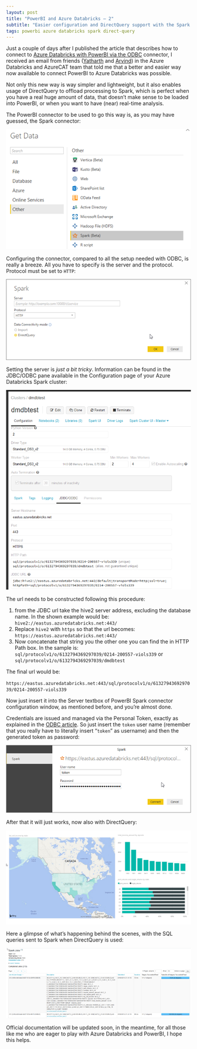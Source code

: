 ```yaml
---
layout: post
title: "PowerBI and Azure Databricks — 2"
subtitle: "Easier configuration and DirectQuery support with the Spark Connector"
tags: powerbi azure databricks spark direct-query
---
```


Just a couple of days after I published the article that describes how to connect to [Azure Databricks with PowerBI via the ODBC](https://medium.com/@mauridb/powerbi-and-azure-databricks-193e3dc567a) connector, I received an email from friends ([Yatharth](https://www.linkedin.com/in/yatharth) and [Arvind](https://www.linkedin.com/in/arvindsh)) in the Azure Databricks and AzureCAT team that told me that a better and easier way now available to connect PowerBI to Azure Databricks was possible.

Not only this new way is way simpler and lightweight, but it also enables usage of DirectQuery to offload processing to Spark, which is perfect when you have a real huge amount of data, that doesn’t make sense to be loaded into PowerBI, or when you want to have (near) real-time analysis.

The PowerBI connector to be used to go this way is, as you may have guessed, the Spark connector:

![](/public/images/2018-02-14/image-01.png)

Configuring the connector, compared to all the setup needed with ODBC, is really a breeze. All you have to specify is the server and the protocol. Protocol must be set to `HTTP`:

![](/public/images/2018-02-14/image-02.png)

Setting the server is _just a bit tricky_. Information can be found in the JDBC/ODBC pane available in the Configuration page of your Azure Databricks Spark cluster:

![](/public/images/2018-02-14/image-03.png)

The url needs to be constructed following this procedure:

1.  from the JDBC url take the hive2 server address, excluding the database name. In the shown example would be: `hive2://eastus.azuredatabricks.net:443/`
2.  Replace `hive2` with `https` so that the url becomes: `https://eastus.azuredatabricks.net:443/`
3.  Now concatenate that string you the other one you can find the in HTTP Path box. In the sample is:  
    `sql/protocolv1/o/6132794369297039/0214-200557-viols339`
    or  
    `sql/protocolv1/o/6132794369297039/dmdbtest`

The final url would be:

`https://eastus.azuredatabricks.net:443/sql/protocolv1/o/6132794369297039/0214-200557-viols339`

Now just insert it into the Server textbox of PowerBI Spark connector configuration window, as mentioned before, and you’re almost done.

Credentials are issued and managed via the Personal Token, exactly as explained in the [ODBC article](https://medium.com/@mauridb/powerbi-and-azure-databricks-193e3dc567a). So just insert the `token` user name (remember that you really have to literally insert “`token`” as username) and then the generated token as password:

![](/public/images/2018-02-14/image-04.png)

After that it will just works, now also with DirectQuery:

![](/public/images/2018-02-14/image-05.png)

Here a glimpse of what’s happening behind the scenes, with the SQL queries sent to Spark when DirectQuery is used:

![](/public/images/2018-02-14/image-06.png)

Official documentation will be updated soon, in the meantime, for all those like me who are eager to play with Azure Databricks and PowerBI, I hope this helps.
